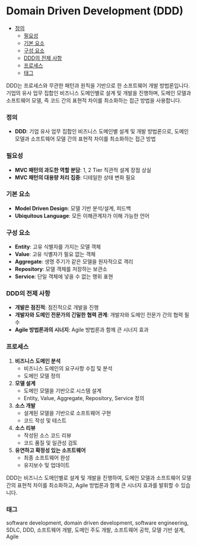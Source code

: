 # Domain Driven Development (DDD)

<!-- mtoc-start -->

- [정의](#정의)
  - [필요성](#필요성)
  - [기본 요소](#기본-요소)
  - [구성 요소](#구성-요소)
  - [DDD의 전제 사항](#ddd의-전제-사항)
  - [프로세스](#프로세스)
  - [태그](#태그)

<!-- mtoc-end -->

DDD는 프로세스와 무관한 패턴과 원칙을 기반으로 한 소프트웨어 개발 방법론입니다. 기업의 유사 업무 집합인 비즈니스 도메인별로 설계 및 개발을 진행하며, 도메인 모델과 소프트웨어 모델, 즉 코드 간의 표현적 차이를 최소화하는 접근 방법을 사용합니다.

### 정의

- **DDD**: 기업 유사 업무 집합인 비즈니스 도메인별 설계 및 개발 방법론으로, 도메인 모델과 소프트웨어 모델 간의 표현적 차이를 최소화하는 접근 방법

### 필요성

- **MVC 패턴의 과도한 역할 분담**: 1, 2 Tier 직관적 설계 장점 상실
- **MVC 패턴의 대용량 처리 집중**: 디테일한 상태 변화 필요

### 기본 요소

- **Model Driven Design**: 모델 기반 분석/설계, 피드백
- **Ubiquitous Language**: 모든 이해관계자가 이해 가능한 언어

### 구성 요소

- **Entity**: 고유 식별자를 가지는 모델 객체
- **Value**: 고유 식별자가 필요 없는 객체
- **Aggregate**: 생명 주기가 같은 모델을 원자적으로 격리
- **Repository**: 모델 객체를 저장하는 보관소
- **Service**: 단일 객체에 넣을 수 없는 행위 표현

### DDD의 전제 사항

- **개발은 점진적**: 점진적으로 개발을 진행
- **개발자와 도메인 전문가의 긴밀한 협력 관계**: 개발자와 도메인 전문가 간의 협력 필수
- **Agile 방법론과의 시너지**: Agile 방법론과 함께 큰 시너지 효과

### 프로세스

1. **비즈니스 도메인 분석**
   - 비즈니스 도메인의 요구사항 수집 및 분석
   - 도메인 모델 정의
2. **모델 설계**
   - 도메인 모델을 기반으로 시스템 설계
   - Entity, Value, Aggregate, Repository, Service 정의
3. **소스 개발**
   - 설계된 모델을 기반으로 소프트웨어 구현
   - 코드 작성 및 테스트
4. **소스 리뷰**
   - 작성된 소스 코드 리뷰
   - 코드 품질 및 일관성 검토
5. **유연하고 확정성 있는 소프트웨어**
   - 최종 소프트웨어 완성
   - 유지보수 및 업데이트

DDD는 비즈니스 도메인별로 설계 및 개발을 진행하여, 도메인 모델과 소프트웨어 모델 간의 표현적 차이를 최소화하고, Agile 방법론과 함께 큰 시너지 효과를 발휘할 수 있습니다.

### 태그

software development, domain driven development, software engineering, SDLC, DDD, 소프트웨어 개발, 도메인 주도 개발, 소프트웨어 공학, 모델 기반 설계, Agile
